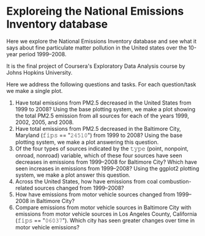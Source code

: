 # Exploreing the National Emissions Inventory database

Here we explore the National Emissions Inventory database and see what it says about fine
particulate matter pollution in the United states over the 10-year period 1999–2008.  

It is the final project of Coursera's Exploratory Data Analysis course by Johns Hopkins University.  

Here we address the following questions and tasks. For each question/task we make a single plot.  

1. Have total emissions from PM2.5 decreased in the United States from 1999 to 2008? Using the base plotting system, we make a plot showing the total PM2.5 emission from all sources for each of the years 1999, 2002, 2005, and 2008.  
2. Have total emissions from PM2.5 decreased in the Baltimore City, Maryland (𝚏𝚒𝚙𝚜 == "𝟸𝟺𝟻𝟷𝟶") from 1999 to 2008?  Using the base plotting system, we make a plot answering this question.  
3. Of the four types of sources indicated by the 𝚝𝚢𝚙𝚎 (point, nonpoint, onroad, nonroad) variable, which of these four sources have seen decreases in emissions from 1999–2008 for Baltimore City? Which have seen increases in emissions from 1999–2008? Using the ggplot2 plotting system, we make a plot answer this question.  
4. Across the United States, how have emissions from coal combustion-related sources changed from 1999–2008?  
5. How have emissions from motor vehicle sources changed from 1999–2008 in Baltimore City?  
6. Compare emissions from motor vehicle sources in Baltimore City with emissions from motor vehicle sources in Los Angeles County, California (𝚏𝚒𝚙𝚜 == "𝟶𝟼𝟶𝟹𝟽"). Which city has seen greater changes over time in motor vehicle emissions?  


